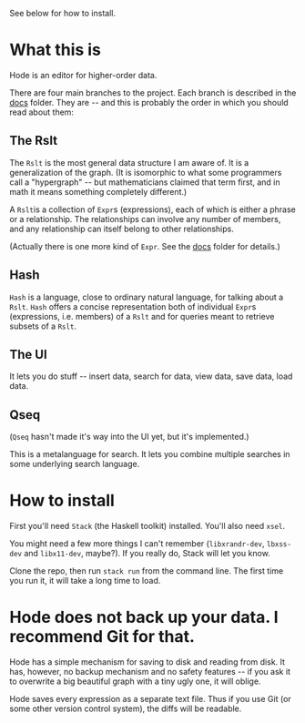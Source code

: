 See below for how to install.


# What this is

Hode is an editor for higher-order data.

There are four main branches to the project.
Each branch is described in the [docs](docs) folder.
They are -- and this is probably the order in which you should read about them:


## The Rslt

The `Rslt` is the most general data structure I am aware of.
It is a generalization of the graph.
(It is isomorphic to what some programmers call a "hypergraph"
-- but mathematicians claimed that term first,
and in math it means something completely different.)

A `Rslt`is a collection of `Expr`s (expressions),
each of which is either a phrase or a relationship.
The relationships can involve any number of members,
and any relationship can itself belong to other relationships.

(Actually there is one more kind of `Expr`.
See the [docs](docs) folder for details.)


## Hash

`Hash` is a language, close to ordinary natural language,
for talking about a `Rslt`.
`Hash` offers a concise representation both of individual `Expr`s (expressions, i.e. members) of a `Rslt`
and for queries meant to retrieve subsets of a `Rslt`.


## The UI

It lets you do stuff
-- insert data, search for data, view data, save data, load data.


## Qseq

(`Qseq` hasn't made it's way into the UI yet,
but it's implemented.)

This is a metalanguage for search.
It lets you combine multiple searches in some underlying search language.


# How to install

First you'll need `Stack` (the Haskell toolkit) installed.
You'll also need `xsel`.

You might need a few more things I can't remember
(`libxrandr-dev`, `lbxss-dev` and `libx11-dev`, maybe?).
If you really do, Stack will let you know.

Clone the repo,
then run `stack run` from the command line.
The first time you run it,
it will take a long time to load.


# Hode does not back up your data. I recommend Git for that.

Hode has a simple mechanism for saving to disk and reading from disk.
It has, however, no backup mechanism and no safety features
-- if you ask it to overwrite a big beautiful graph with a tiny ugly one,
it will oblige.

Hode saves every expression as a separate text file.
Thus if you use Git (or some other version control system),
the diffs will be readable.
